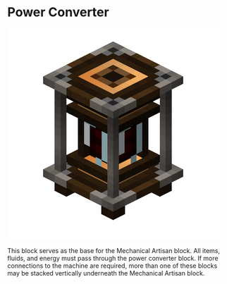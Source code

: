 # Power Converter

![block-power-converter](img/block-power-converter.png)

This block serves as the base for the Mechanical Artisan block. All items, fluids, and energy must pass through the power converter block. If more connections to the machine are required, more than one of these blocks may be stacked vertically underneath the Mechanical Artisan block.